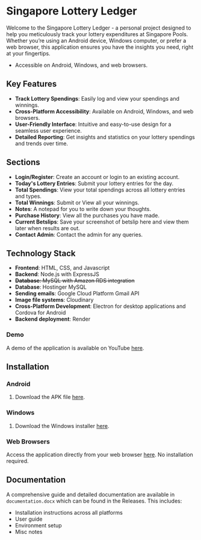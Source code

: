 # Singapore Lottery Ledger

Welcome to the Singapore Lottery Ledger - a personal project designed to help you meticulously track your lottery expenditures at Singapore Pools. Whether you’re using an Android device, Windows computer, or prefer a web browser, this application ensures you have the insights you need, right at your fingertips.
- Accessible on Android, Windows, and web browsers.

## Key Features
- **Track Lottery Spendings**: Easily log and view your spendings and winnings.
- **Cross-Platform Accessibility**: Available on Android, Windows, and web browsers.
- **User-Friendly Interface**: Intuitive and easy-to-use design for a seamless user experience.
- **Detailed Reporting**: Get insights and statistics on your lottery spendings and trends over time.

## Sections
- **Login/Register**: Create an account or login to an existing account.
- **Today's Lottery Entries**: Submit your lottery entries for the day.
- **Total Spendings**: View your total spendings across all lottery entries and types.
- **Total Winnings**: Submit or View all your winnings.
- **Notes**: A notepad for you to write down your thoughts.
- **Purchase History**: View all the purchases you have made.
- **Current Betslips**: Save your screenshot of betslip here and view them later when results are out.
- **Contact Admin**: Contact the admin for any queries.

## Technology Stack
- **Frontend**: HTML, CSS, and Javascript
- **Backend**: Node.js with ExpressJS
- ~~**Database**: MySQL with Amazon RDS integration~~
- **Database**: Hostinger MySQL
- **Sending emails**: Google Cloud Platform Gmail API
- **Image file systems**: Cloudinary
- **Cross-Platform Development**: Electron for desktop applications and Cordova for Android
- **Backend deployment**: Render

### Demo
A demo of the application is available on YouTube <a href="https://youtu.be/88G-0jvbONA" target="_blank">here</a>.

## Installation

### Android
1. Download the APK file <a href="https://github.com/testtesttesttest45/singapore_lottery_ledger/releases/download/v1/singapore_lottery_ledger.apk" download>here</a>.

### Windows
1. Download the Windows installer <a href="https://github.com/testtesttesttest45/singapore_lottery_ledger/releases/download/v1/singapore_lottery_ledger.exe" download>here</a>.

### Web Browsers
Access the application directly from your web browser <a href="https://singapore-lottery-ledger.onrender.com/" target="_blank">here</a>. No installation required.

## Documentation
A comprehensive guide and detailed documentation are available in `documentation.docx` which can be found in the Releases. This includes:
- Installation instructions across all platforms
- User guide
- Environment setup
- Misc notes